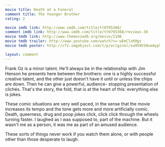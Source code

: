 ```yaml
---
movie title: Death at a Funeral
comment title: The Younger Brother
rating: 2

movie imdb link: http://www.imdb.com/title/tt0795368/
comment imdb link: http://www.imdb.com/title/tt0795368/reviews-38
movie tmdb link: http://www.themoviedb.org/movie/2196
movie tmdb trailer: http://www.youtube.com/watch?v=-wEmClzKHgs
movie tmdb poster: http://cf2.imgobject.com/t/p/original/sw959V58ueAypVgKQysCArdCQeW.jpg

layout: comment
---
```


Frank Oz is a minor talent. He'll always be in the relationship with Jim Henson he presents here between the brothers: one is a highly successful creative talent, and the other just doesn't have it until or unless the chips are down. Then he can give a powerful, audience- stopping presentation of clichés. That's the story, the fold, that is at the heart of this: everything else is jokes.

These comic situations are very well paced, in the sense that the movie increases its tempo and the tone gets more and more artificially comic. Death, queerness, drug and poop jokes click, click click through the wheels turning faster. I laughed as I was supposed to, part of the machine. But it wasn't me as a person, it was me as part of an amused audience.

These sorts of things never work if you watch them alone, or with people other than those desperate to laugh.